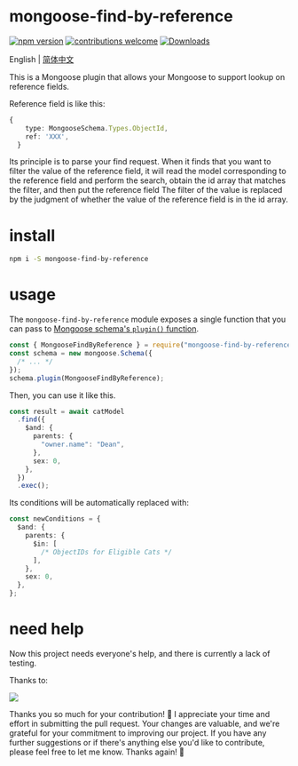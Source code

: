 # mongoose-find-by-reference

[![npm version](https://img.shields.io/npm/v/mongoose-find-by-reference.svg)](https://www.npmjs.com/package/mongoose-find-by-reference)
[![contributions welcome](https://img.shields.io/badge/contributions-welcome-brightgreen.svg?style=flat)](https://github.com/cheezone/mongoose-find-by-reference/issues)
[![Downloads](https://img.shields.io/npm/dm/mongoose-find-by-reference.svg)](https://img.shields.io/npm/dm/mongoose-find-by-reference.svg)

English | [简体中文](README.zh_CN.md)

This is a Mongoose plugin that allows your Mongoose to support lookup on reference fields.

Reference field is like this:

```typescript
{
    type: MongooseSchema.Types.ObjectId,
    ref: 'XXX',
  }
```

Its principle is to parse your find request. When it finds that you want to filter the value of the reference field, it will read the model corresponding to the reference field and perform the search, obtain the id array that matches the filter, and then put the reference field The filter of the value is replaced by the judgment of whether the value of the reference field is in the id array.

# install

```bash
npm i -S mongoose-find-by-reference
```

# usage

The `mongoose-find-by-reference` module exposes a single function that you can
pass to [Mongoose schema's `plugin()` function](https://mongoosejs.com/docs/api.html#schema_Schema-plugin).

```javascript
const { MongooseFindByReference } = require("mongoose-find-by-reference");
const schema = new mongoose.Schema({
  /* ... */
});
schema.plugin(MongooseFindByReference);
```

Then, you can use it like this.

```typescript
const result = await catModel
  .find({
    $and: {
      parents: {
        "owner.name": "Dean",
      },
      sex: 0,
    },
  })
  .exec();
```

Its conditions will be automatically replaced with:

```typescript
const newConditions = {
  $and: {
    parents: {
      $in: [
        /* ObjectIDs for Eligible Cats */
      ],
    },
    sex: 0,
  },
};
```

# need help

Now this project needs everyone's help, and there is currently a lack of testing.

Thanks to:

<a href="https://github.com/cheezone/mongoose-find-by-reference/graphs/contributors">
  <img src="https://contrib.rocks/image?repo=cheezone/mongoose-find-by-reference" />
</a>
 

Thanks you so much for your contribution! 🎉 I appreciate your time and effort in submitting the pull request. Your changes are valuable, and we're grateful for your commitment to improving our project. If you have any further suggestions or if there's anything else you'd like to contribute, please feel free to let me know. Thanks again! 🙌
 
